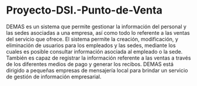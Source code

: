 # Proyecto-DSI.-Punto-de-Venta

DEMAS es un sistema que permite gestionar la información del personal y las sedes
asociadas a una empresa, así como todo lo referente a las ventas del servicio que
ofrece. El sistema permite la creación, modificación, y eliminación de usuarios para los
empleados y las sedes, mediante los cuales es posible consultar información asociada
al empleado o la sede. También es capaz de registrar la información referente a las
ventas a través de los diferentes medios de pago y generar los recibos. DEMAS está
dirigido a pequeñas empresas de mensajería local para brindar un servicio de gestión
de información empresarial.
